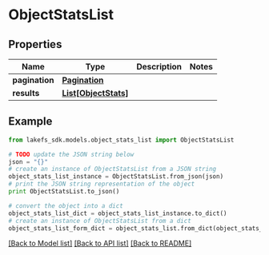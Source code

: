 # ObjectStatsList


## Properties
Name | Type | Description | Notes
------------ | ------------- | ------------- | -------------
**pagination** | [**Pagination**](Pagination.md) |  | 
**results** | [**List[ObjectStats]**](ObjectStats.md) |  | 

## Example

```python
from lakefs_sdk.models.object_stats_list import ObjectStatsList

# TODO update the JSON string below
json = "{}"
# create an instance of ObjectStatsList from a JSON string
object_stats_list_instance = ObjectStatsList.from_json(json)
# print the JSON string representation of the object
print ObjectStatsList.to_json()

# convert the object into a dict
object_stats_list_dict = object_stats_list_instance.to_dict()
# create an instance of ObjectStatsList from a dict
object_stats_list_form_dict = object_stats_list.from_dict(object_stats_list_dict)
```
[[Back to Model list]](../README.md#documentation-for-models) [[Back to API list]](../README.md#documentation-for-api-endpoints) [[Back to README]](../README.md)


